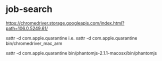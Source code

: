 
# job-search



https://chromedriver.storage.googleapis.com/index.html?path=106.0.5249.61/

xattr -d com.apple.quarantine
i.e. 
xattr -d com.apple.quarantine bin/chromedriver_mac_arm 


xattr -d com.apple.quarantine bin/phantomjs-2.1.1-macosx/bin/phantomjs